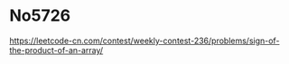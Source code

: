# No5726

https://leetcode-cn.com/contest/weekly-contest-236/problems/sign-of-the-product-of-an-array/
